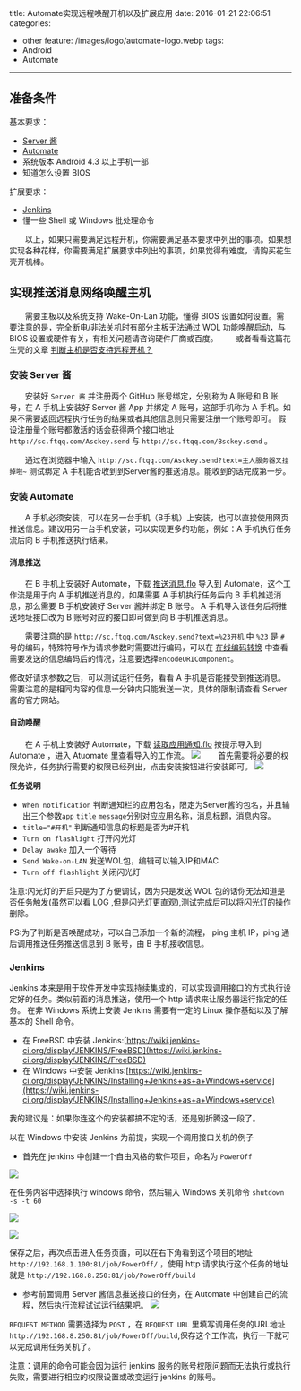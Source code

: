 title: Automate实现远程唤醒开机以及扩展应用
date: 2016-01-21 22:06:51
categories: 
  - other
feature: /images/logo/automate-logo.webp
tags: 
  - Android
  - Automate
---
<h2 id="readme">准备条件</h2>

基本要求：
* [Server 酱](http://sc.ftqq.com/2.version)
* [Automate](http://www.coolapk.com/apk/com.llamalab.automate)
* 系统版本 Android 4.3 以上手机一部
* 知道怎么设置 BIOS

扩展要求：
* [Jenkins](https://jenkins-ci.org/)
* 懂一些 Shell 或 Windows 批处理命令

　　以上，如果只需要满足远程开机，你需要满足基本要求中列出的事项。如果想实现各种花样，你需要满足扩展要求中列出的事项，如果觉得有难度，请购买花生壳开机棒。

<h2 id="wol">实现推送消息网络唤醒主机</h2>

　　需要主板以及系统支持 Wake-On-Lan 功能，懂得 BIOS 设置如何设置。需要注意的是，完全断电/非法关机时有部分主板无法通过 WOL 功能唤醒启动，与 BIOS 设置或硬件有关，有相关问题请咨询硬件厂商或百度。
　　或者看看这篇花生壳的文章 [判断主机是否支持远程开机？](http://service.oray.com/question/1331.html)

<!-- more -->

<h3 id="serverchan">安装 Server 酱</h3>

　　安装好 `Server 酱` 并注册两个 GitHub 账号绑定，分别称为 A 账号和 B 账号，在 A 手机上安装好 Server 酱 App 并绑定 A 账号，这部手机称为 A 手机。如果不需要返回远程执行任务的结果或者其他信息则只需要注册一个账号即可。
假设注册量个账号都激活的话会获得两个接口地址 `http://sc.ftqq.com/Asckey.send` 与 `http://sc.ftqq.com/Bsckey.send` 。

　　通过在浏览器中输入 `http://sc.ftqq.com/Asckey.send?text=主人服务器又挂掉啦~` 测试绑定 A 手机能否收到到Server酱的推送消息。能收到的话完成第一步。

<h3 id="automate">安装 Automate </h3>

　　A 手机必须安装，可以在另一台手机（B手机）上安装，也可以直接使用网页推送信息。建议用另一台手机安装，可以实现更多的功能，例如：A 手机执行任务流后向 B 手机推送执行结果。

<h4 id="push">消息推送</h4>

　　在 B 手机上安装好 Automate，下载 [推送消息.flo](http://pan.baidu.com/s/1dEaxemP) 导入到 Automate，这个工作流是用于向 A 手机推送消息的，如果需要 A 手机执行任务后向 B 手机推送消息，那么需要 B 手机安装好 Server 酱并绑定 B 账号。
A 手机导入该任务后将推送地址接口改为 B 账号对应的接口即可做到向 B 手机推送消息。

　　需要注意的是 `http://sc.ftqq.com/Asckey.send?text=%23开机` 中 `%23` 是 `#` 号的编码，特殊符号作为请求参数时需要进行编码，可以在 [在线编码转换](http://tool.oschina.net/encode?type=4) 中查看需要发送的信息编码后的情况，注意要选择`encodeURIComponent`。

修改好请求参数之后，可以测试运行任务，看看 A 手机是否能接受到推送消息。需要注意的是相同内容的信息一分钟内只能发送一次，具体的限制请查看 Server 酱的官方网站。

<h4 id="wolflo">自动唤醒</h4>

　　在 A 手机上安装好 Automate，下载 [读取应用通知.flo](http://pan.baidu.com/s/1o7ux4lO) 按提示导入到 Automate ，进入 Atuomate 里查看导入的工作流。
![](/images/2016/automate-1.webp)
　　首先需要将必要的权限允许，任务执行需要的权限已经列出，点击安装按钮进行安装即可。
![](/images/2016/automate-2.webp)

**任务说明**

* `When notification`
判断通知栏的应用包名，限定为Server酱的包名，并且输出三个参数`app` `title` `message`分别对应应用名称，消息标题，消息内容。
* `title="#开机"`
判断通知信息的标题是否为#开机
* `Turn on flashlight`
打开闪光灯
* `Delay awake`
加入一个等待
* `Send Wake-on-LAN`
发送WOL包，编辑可以输入IP和MAC
* `Turn off flashlight`
关闭闪光灯

注意:闪光灯的开启只是为了方便调试，因为只是发送 WOL 包的话你无法知道是否任务触发(虽然可以看 LOG ,但是闪光灯更直观),测试完成后可以将闪光灯的操作删除。
    
PS:为了判断是否唤醒成功，可以自己添加一个新的流程， ping 主机 IP，ping 通后调用推送任务推送信息到 B 账号，由 B 手机接收信息。
    
<h3 id="jenkins">Jenkins</h3>

Jenkins 本来是用于软件开发中实现持续集成的，可以实现调用接口的方式执行设定好的任务。类似前面的消息推送，使用一个 http 请求来让服务器运行指定的任务。
在非 Windows 系统上安装 Jenkins 需要有一定的 Linux 操作基础以及了解基本的 Shell 命令。

* 在 FreeBSD 中安装 Jenkins:[https://wiki.jenkins-ci.org/display/JENKINS/FreeBSD](https://wiki.jenkins-ci.org/display/JENKINS/FreeBSD)
* 在 Windows 中安装 Jenkins:[https://wiki.jenkins-ci.org/display/JENKINS/Installing+Jenkins+as+a+Windows+service](https://wiki.jenkins-ci.org/display/JENKINS/Installing+Jenkins+as+a+Windows+service)

我的建议是：如果你连这个的安装都搞不定的话，还是别折腾这一段了。

以在 Windows 中安装 Jenkins 为前提，实现一个调用接口关机的例子
* 首先在 jenkins 中创建一个自由风格的软件项目，命名为 `PowerOff`

![](/images/2016/automate-3.webp)

在任务内容中选择执行 windows 命令，然后输入 Windows 关机命令 `shutdown -s -t 60`

![](/images/2016/automate-4.webp)

![](/images/2016/automate-5.webp)

保存之后，再次点击进入任务页面，可以在右下角看到这个项目的地址 `http://192.168.1.100:81/job/PowerOff/` ，使用 http 请求执行这个任务的地址就是 `http://192.168.8.250:81/job/PowerOff/build`

* 参考前面调用 Server 酱信息推送接口的任务，在 Automate 中创建自己的流程，然后执行流程试试运行结果吧。
![](/images/2016/automate-6.webp)

`REQUEST METHOD` 需要选择为 `POST` ，在 `REQUEST URL` 里填写调用任务的URL地址 `http://192.168.8.250:81/job/PowerOff/build`,保存这个工作流，执行一下就可以完成调用任务关机了。

注意：调用的命令可能会因为运行 jenkins 服务的账号权限问题而无法执行或执行失败，需要进行相应的权限设置或改变运行 jenkins 的账号。
